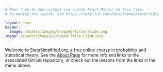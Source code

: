```yaml
---
# Feel free to add content and custom Front Matter to this file.
# To modify the layout, see https://jekyllrb.com/docs/themes/#overriding-theme-defaults

layout: home
header:
  image: /assets/images/Cropped-Title-Slide.png
image: /assets/images/Cropped-Title-Slide.png
---
```



Welcome to StatsSimplified.org, a free online course in probability and statistical theory.  See the [About Page](/about) for more info and links to the associated GitHub repository, or check out the lessons from the links in the menu above.